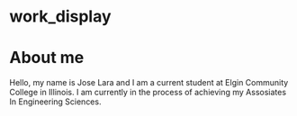 # work_display
# About me
Hello, my name is Jose Lara and I am a current student at Elgin Community College in Illinois. I am currently in the process of achieving my Assosiates In Engineering Sciences. 
